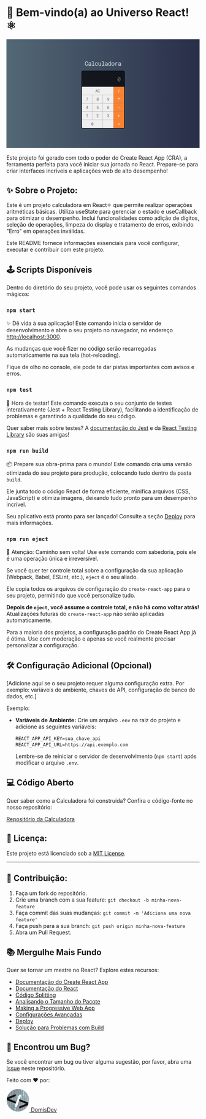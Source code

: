
# 🚀 Bem-vindo(a) ao Universo React! ⚛️

![Calculadora em React](src/img/iMac-24-1120x630.png)

Este projeto foi gerado com todo o poder do Create React App (CRA), a ferramenta perfeita para você iniciar sua jornada no React. Prepare-se para criar interfaces incríveis e aplicações web de alto desempenho!

## ✨ Sobre o Projeto:

Este é um projeto calculadora em  React⚛️  que permite realizar operações aritméticas básicas. Utiliza useState para gerenciar o estado e useCallback para otimizar o desempenho. Inclui funcionalidades como adição de dígitos, seleção de operações, limpeza do display e tratamento de erros, exibindo "Erro" em operações inválidas.

Este README fornece informações essenciais para você configurar, executar e contribuir com este projeto.

## 🕹️ Scripts Disponíveis

Dentro do diretório do seu projeto, você pode usar os seguintes comandos mágicos:

### `npm start`

✨ Dê vida à sua aplicação! Este comando inicia o servidor de desenvolvimento e abre o seu projeto no navegador, no endereço [http://localhost:3000](http://localhost:3000).

As mudanças que você fizer no código serão recarregadas automaticamente na sua tela (hot-reloading).

Fique de olho no console, ele pode te dar pistas importantes com avisos e erros.

### `npm test`

🧪 Hora de testar! Este comando executa o seu conjunto de testes interativamente (Jest + React Testing Library), facilitando a identificação de problemas e garantindo a qualidade do seu código.

Quer saber mais sobre testes? A [documentação do Jest](https://jestjs.io/docs/getting-started) e da [React Testing Library](https://testing-library.com/docs/react-testing-library/intro/) são suas amigas!

### `npm run build`

📦 Prepare sua obra-prima para o mundo! Este comando cria uma versão otimizada do seu projeto para produção, colocando tudo dentro da pasta `build`.

Ele junta todo o código React de forma eficiente, minifica arquivos (CSS, JavaScript) e otimiza imagens, deixando tudo pronto para um desempenho incrível.

Seu aplicativo está pronto para ser lançado! Consulte a seção [Deploy](#-deploy) para mais informações.

### `npm run eject`

🚨 Atenção: Caminho sem volta! Use este comando com sabedoria, pois ele é uma operação única e irreversível.

Se você quer ter controle total sobre a configuração da sua aplicação (Webpack, Babel, ESLint, etc.), `eject` é o seu aliado.

Ele copia todos os arquivos de configuração do `create-react-app` para o seu projeto, permitindo que você personalize tudo.

**Depois de `eject`, você assume o controle total, e não há como voltar atrás!** Atualizações futuras do `create-react-app` não serão aplicadas automaticamente.

Para a maioria dos projetos, a configuração padrão do Create React App já é ótima. Use com moderação e apenas se você realmente precisar personalizar a configuração.

## 🛠️ Configuração Adicional (Opcional)

[Adicione aqui se o seu projeto requer alguma configuração extra. Por exemplo: variáveis de ambiente, chaves de API, configuração de banco de dados, etc.]

Exemplo:

*   **Variáveis de Ambiente:**
    Crie um arquivo `.env` na raiz do projeto e adicione as seguintes variáveis:

    ```
    REACT_APP_API_KEY=sua_chave_api
    REACT_APP_API_URL=https://api.exemplo.com
    ```

    Lembre-se de reiniciar o servidor de desenvolvimento (`npm start`) após modificar o arquivo `.env`.

## 💻 Código Aberto

Quer saber como a Calculadora foi construída? Confira o código-fonte no nosso repositório:

[Repositório da Calculadora](https://github.com/Domisnnet/calculadora-em-React) 

## 📝 Licença:

Este projeto está licenciado sob a [MIT License](LICENSE).

---

## 🤝 Contribuição:

1.  Faça um fork do repositório.
2.  Crie uma branch com a sua feature: `git checkout -b minha-nova-feature`
3.  Faça commit das suas mudanças: `git commit -m 'Adiciona uma nova feature'`
4.  Faça push para a sua branch: `git push origin minha-nova-feature`
5.  Abra um Pull Request.

## 📚 Mergulhe Mais Fundo

Quer se tornar um mestre no React? Explore estes recursos:

*   [Documentação do Create React App](https://create-react-app.dev/docs/getting-started)
*   [Documentação do React](https://reactjs.org/docs/getting-started.html)
*   [Código Splitting](https://reactjs.org/docs/code-splitting.html)
*   [Analisando o Tamanho do Pacote](https://create-react-app.dev/docs/analyzing-the-bundle-size/)
*   [Making a Progressive Web App](https://create-react-app.dev/docs/making-a-progressive-web-app/)
*   [Configurações Avançadas](https://create-react-app.dev/docs/advanced-configuration/)
*   [Deploy](https://create-react-app.dev/docs/deployment/)
*   [Solução para Problemas com Build](https://create-react-app.dev/docs/troubleshooting/)

## 🐛 Encontrou um Bug?

Se você encontrar um bug ou tiver alguma sugestão, por favor, abra uma [Issue](https://github.com/Domisnnet/calculadora-em-React/issues) neste repositório.


Feito com ❤️ por:

<a href="https://github.com/Domisnnet">
    <img src="src/img/DomisDev.png" width="60px" height="60px" alt="Acessar perfil GitHub">
    DomisDev
</a>